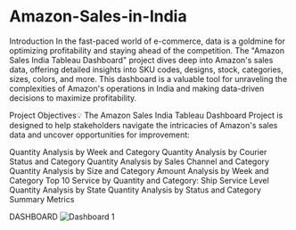 # Amazon-Sales-in-India
Introduction
In the fast-paced world of e-commerce, data is a goldmine for optimizing profitability and staying ahead of the competition. The "Amazon Sales India Tableau Dashboard" project dives deep into Amazon's sales data, offering detailed insights into SKU codes, designs, stock, categories, sizes, colors, and more. This dashboard is a valuable tool for unraveling the complexities of Amazon's operations in India and making data-driven decisions to maximize profitability.

Project Objectives💡
The Amazon Sales India Tableau Dashboard Project is designed to help stakeholders navigate the intricacies of Amazon's sales data and uncover opportunities for improvement:

Quantity Analysis by Week and Category
Quantity Analysis by Courier Status and Category
Quantity Analysis by Sales Channel and Category
Quantity Analysis by Size and Category
Amount Analysis by Week and Category
Top 10 Service by Quantity and Category: Ship Service Level
Quantity Analysis by State
Quantity Analysis by Status and Category
Summary Metrics


DASHBOARD
![Dashboard 1](https://github.com/Ayushisoni119/Amazon-Sales-in-India/assets/145340068/82f9093c-a620-4cb2-ba26-41f74dab0f89)

